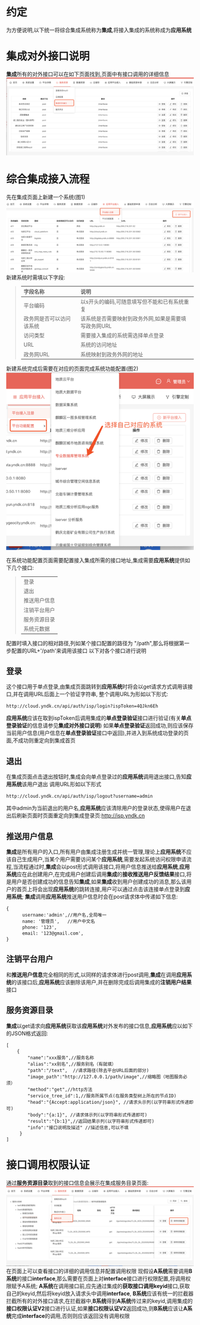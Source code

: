 # 约定
为方便说明,以下统一将综合集成系统称为**集成**,将接入集成的系统称成为**应用系统**

# 集成对外接口说明
**集成**所有的对外接口可以在如下页面找到,页面中有接口调用的详细信息
![](./img/ispinterfaces.png)

# 综合集成接入流程
先在集成页面上新建一个系统(图1)
![图1](./img/newSystem.png)
新建系统时需填以下字段:
>|字段名称|说明        |
>|:-----|:-----|
>|平台编码 |以s开头的编码,可随意填写但不能和已有系统重复 |
>|政务网是否可以访问该系统 | 该系统是否需要映射到政务外网,如果是需要填写政务网URL |
>|访问类型 | 需要接入集成的系统需选择单点登录 |
>|URL|系统的访问地址 |
>|政务网URL |系统映射到政务外网的地址 |

新建系统完成后需要在对应的页面完成系统功能配置(图2)
![图2](./img/chooseSys.png)

在系统功能配置页面需要配置接入集成所需的接口地址,集成需要**应用系统**提供如下几个接口:
>||
>|:--|
>|登录|
>|退出|
>|推送用户信息|
>|注销平台用户|
>|服务资源目录|
>|系统元数据|

配置时填入接口的相对路径,列如某个接口配置的路径为 "/path",那么将根据第一步配置的URL+'/path'来调用该接口
以下对各个接口进行说明

## 登录
这个接口用于单点登录,由集成页面跳转到**应用系统**时将会以get请求方式调用该接口,并在调用URL后面上一个验证字符串,
整个调用URL为形如以下形式:
```
http://cloud.yndk.cn/api/auth/isp/login?ispToken=4QJkn6Eh
```
**应用系统**应该在取到ispToken后调用集成的**单点登录验证**接口进行验证(有关**单点登录验证**的信息请参见**集成对外接口说明**)
如果**单点登录验证**返回成功,则应该保存当前用户信息(用户信息在**单点登录验证**接口中返回),并进入到系统成功登录的页面,不成功则重定向到集成首页

## 退出
在集成页面点击退出按钮时,集成会向单点登录过的**应用系统**调用退出接口,告知**应用系统**该用户退出
调用URL形如以下形式
```
http://cloud.yndk.cn/api/auth/isp/logout?username=admin
```
其中admin为当前退出的用户名,**应用系统**应该清除用户的登录状态,使得用户在退出后刷新页面时页面重定向到集成登录页:http://isp.yndk.cn


## 推送用户信息
**集成**是所有用户的入口,所有用户由集成注册生成并统一管理,理论上**应用系统**不应该自己生成用户,当某个用户需要访问某个**应用系统**,需要发起系统访问权限申请流程,当流程通过时,**集成**会以post形式调用该接口,将用户信息推送给**应用系统**,**应用系统**应在此创建用户,在完成用户创建后调用**集成**的**接收推送用户反馈结果**接口,将是用户是否创建成功的信息告知**集成**,如果**集成**收到用户创建成功的消息,那么该用户的首页上将会出现**应用系统**的跳转连接,用户可以通过点击该连接单点登录到**应用系统**;
**集成**调用**应用系统**推送用户信息时会在post请求体中传递如下信息:
```
{
      username:'admin',//用户名,全局唯一
      name: '管理员',   //用户中文名
      phone: '123',
      email: '123@gmail.com',
}
```

## 注销平台用户
和**推送用户信息**完全相同的形式,以同样的请求体进行post调用,**集成**在调用**应用系统**的该接口后,**应用系统**应该删除该用户,并在删除完成后调用集成的**注销用户结果**接口


## 服务资源目录
**集成**以get请求向**应用系统**获取该**应用系统**对外发布的接口信息,**应用系统**应以如下的JSON格式返回:
```
[
    {
        "name":"xxx服务",//服务名称   
        "alias":"xx别名",//服务别名（有就填）     
        "path":"/text",  //请求路径(除去平台URL后面的部分)
        "image_path":"http://127.0.0.1/path/image",//缩略图（地图服务必须）     
        "method":"get",//http方法     
        "service_tree_id":1,//服务所属节点(在服务类型树上所在的节点ID)     
        "head":"{Accept:application/json}", //请求头示列(以字符串形式传递即可)    
        "body":"{a:1}", //请求体示列(以字符串形式传递即可) 
        "result":"{b:1}",//返回结果示列(以字符串形式传递即可)     
        "info":"接口说明及描述" //描述信息,可以不填
     }
]
```

# 接口调用权限认证
通过**服务资源目录**取到的接口信息会展示在集成服务目录页面:
![](./img/list.png)
在页面上可以查看接口的详细的调用信息并配置调用权限
现假设**A系统**需要调用**B系统**的接口**interface**,那么需要在页面上对**interface**接口进行权限配置,将调用权限赋予A系统;
**A系统**在调用接口前,应先通过集成的**获取接口调用keyid**接口,获取自己的keyid,然后将keyid放入请求头中调用**interface**,
**B系统**应该有统一的拦截器拦截所有的对外接口请求,在拦截器中,**B系统**得到**A系统**传过来的keyid,调用集成的**接口权限认证V2**接口进行认证,如果**接口权限认证V2**返回成功,则**B系统**应该让**A系统**完成**interface**的调用,否则则应该返回没有调用权限



